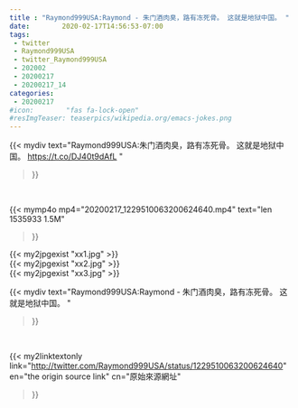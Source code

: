 ```yaml
---
title : "Raymond999USA:Raymond - 朱门酒肉臭，路有冻死骨。 这就是地狱中国。 "
date:        2020-02-17T14:56:53-07:00
tags:
 - twitter
 - Raymond999USA
 - twitter_Raymond999USA
 - 202002
 - 20200217
 - 20200217_14
categories:
 - 20200217
#icon:        "fas fa-lock-open"
#resImgTeaser: teaserpics/wikipedia.org/emacs-jokes.png
---
```


{{< mydiv text="Raymond999USA:朱门酒肉臭，路有冻死骨。 这就是地狱中国。 https://t.co/DJ40t9dAfL "
>}}
<br>


{{< mymp4o mp4="20200217_1229510063200624640.mp4"
text="len 1535933    1.5M"
>}}

{{< my2jpgexist "xx1.jpg" >}}<br>
{{< my2jpgexist "xx2.jpg" >}}<br>
{{< my2jpgexist "xx3.jpg" >}}<br>



{{< mydiv text="Raymond999USA:Raymond - 朱门酒肉臭，路有冻死骨。 这就是地狱中国。 "
>}}
<br>

{{< my2linktextonly link="http://twitter.com/Raymond999USA/status/1229510063200624640"
en="the origin source link" cn="原始來源網址"
>}}


<br>

